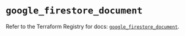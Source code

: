 # `google_firestore_document`

Refer to the Terraform Registry for docs: [`google_firestore_document`](https://registry.terraform.io/providers/hashicorp/google-beta/5.21.0/docs/resources/google_firestore_document).
